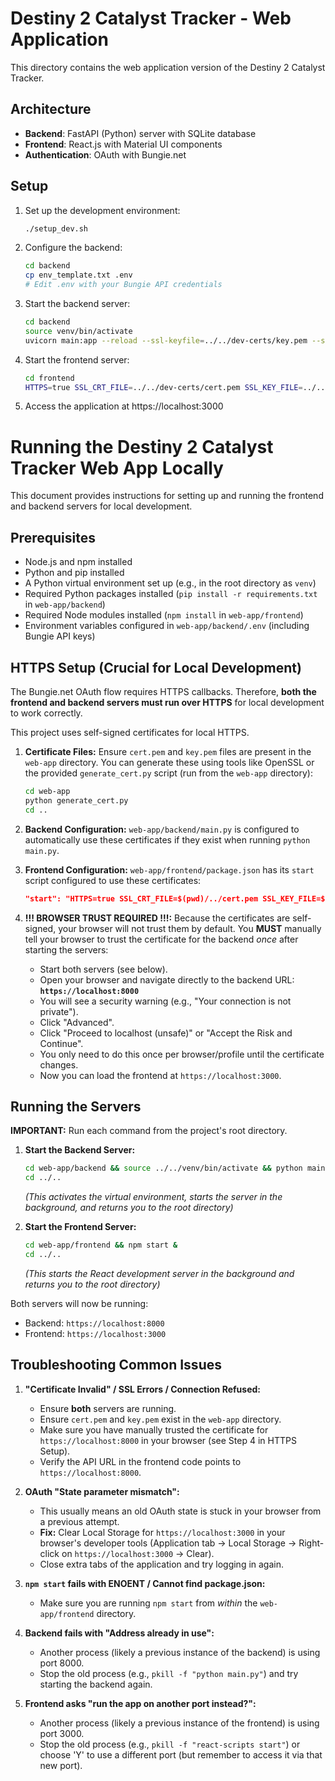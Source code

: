 # Destiny 2 Catalyst Tracker - Web Application

This directory contains the web application version of the Destiny 2 Catalyst Tracker.

## Architecture

- **Backend**: FastAPI (Python) server with SQLite database
- **Frontend**: React.js with Material UI components
- **Authentication**: OAuth with Bungie.net

## Setup

1. Set up the development environment:
   ```bash
   ./setup_dev.sh
   ```

2. Configure the backend:
   ```bash
   cd backend
   cp env_template.txt .env
   # Edit .env with your Bungie API credentials
   ```

3. Start the backend server:
   ```bash
   cd backend
   source venv/bin/activate
   uvicorn main:app --reload --ssl-keyfile=../../dev-certs/key.pem --ssl-certfile=../../dev-certs/cert.pem
   ```

4. Start the frontend server:
   ```bash
   cd frontend
   HTTPS=true SSL_CRT_FILE=../../dev-certs/cert.pem SSL_KEY_FILE=../../dev-certs/key.pem npm start
   ```

5. Access the application at https://localhost:3000 

# Running the Destiny 2 Catalyst Tracker Web App Locally

This document provides instructions for setting up and running the frontend and backend servers for local development.

## Prerequisites

-   Node.js and npm installed
-   Python and pip installed
-   A Python virtual environment set up (e.g., in the root directory as `venv`)
-   Required Python packages installed (`pip install -r requirements.txt` in `web-app/backend`)
-   Required Node modules installed (`npm install` in `web-app/frontend`)
-   Environment variables configured in `web-app/backend/.env` (including Bungie API keys)

## HTTPS Setup (Crucial for Local Development)

The Bungie.net OAuth flow requires HTTPS callbacks. Therefore, **both the frontend and backend servers must run over HTTPS** for local development to work correctly.

This project uses self-signed certificates for local HTTPS.

1.  **Certificate Files:** Ensure `cert.pem` and `key.pem` files are present in the `web-app` directory. You can generate these using tools like OpenSSL or the provided `generate_cert.py` script (run from the `web-app` directory):
    ```bash
    cd web-app
    python generate_cert.py
    cd ..
    ```

2.  **Backend Configuration:** `web-app/backend/main.py` is configured to automatically use these certificates if they exist when running `python main.py`.

3.  **Frontend Configuration:** `web-app/frontend/package.json` has its `start` script configured to use these certificates:
    ```json
    "start": "HTTPS=true SSL_CRT_FILE=$(pwd)/../cert.pem SSL_KEY_FILE=$(pwd)/../key.pem react-scripts start"
    ```

4.  **!!! BROWSER TRUST REQUIRED !!!:** Because the certificates are self-signed, your browser will not trust them by default. You **MUST** manually tell your browser to trust the certificate for the backend *once* after starting the servers:
    *   Start both servers (see below).
    *   Open your browser and navigate directly to the backend URL: **`https://localhost:8000`**
    *   You will see a security warning (e.g., "Your connection is not private").
    *   Click "Advanced".
    *   Click "Proceed to localhost (unsafe)" or "Accept the Risk and Continue".
    *   You only need to do this once per browser/profile until the certificate changes.
    *   Now you can load the frontend at `https://localhost:3000`.

## Running the Servers

**IMPORTANT:** Run each command from the project's root directory.

1.  **Start the Backend Server:**
    ```bash
    cd web-app/backend && source ../../venv/bin/activate && python main.py &
    cd ../..
    ```
    *(This activates the virtual environment, starts the server in the background, and returns you to the root directory)*

2.  **Start the Frontend Server:**
    ```bash
    cd web-app/frontend && npm start &
    cd ../..
    ```
    *(This starts the React development server in the background and returns you to the root directory)*

Both servers will now be running:
*   Backend: `https://localhost:8000`
*   Frontend: `https://localhost:3000`

## Troubleshooting Common Issues

1.  **"Certificate Invalid" / SSL Errors / Connection Refused:**
    *   Ensure **both** servers are running.
    *   Ensure `cert.pem` and `key.pem` exist in the `web-app` directory.
    *   Make sure you have manually trusted the certificate for `https://localhost:8000` in your browser (see Step 4 in HTTPS Setup).
    *   Verify the API URL in the frontend code points to `https://localhost:8000`.

2.  **OAuth "State parameter mismatch":**
    *   This usually means an old OAuth state is stuck in your browser from a previous attempt.
    *   **Fix:** Clear Local Storage for `https://localhost:3000` in your browser's developer tools (Application tab -> Local Storage -> Right-click on `https://localhost:3000` -> Clear).
    *   Close extra tabs of the application and try logging in again.

3.  **`npm start` fails with ENOENT / Cannot find package.json:**
    *   Make sure you are running `npm start` from *within* the `web-app/frontend` directory.

4.  **Backend fails with "Address already in use":**
    *   Another process (likely a previous instance of the backend) is using port 8000.
    *   Stop the old process (e.g., `pkill -f "python main.py"`) and try starting the backend again.

5.  **Frontend asks "run the app on another port instead?":**
    *   Another process (likely a previous instance of the frontend) is using port 3000.
    *   Stop the old process (e.g., `pkill -f "react-scripts start"`) or choose 'Y' to use a different port (but remember to access it via that new port). 